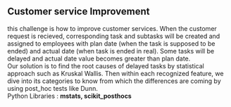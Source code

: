 ## Customer service Improvement

this challenge is how to improve customer services. When the customer request is recieved, corresponding task and subtasks will be created and assigned to employees 
with plan date (when the task is supposed to be ended) and actual date (when task is ended in real). Some tasks will be delayed and actual date value becomes greater than plan date.  
Our solution is to find the root causes of delayed tasks by statistical approach such as Kruskal Wallis. Then within each recognized feature, we dive into its categories to know
from which the differences are coming by using post_hoc tests like Dunn.  
Python Libraries : **mstats, scikit_posthocs**

